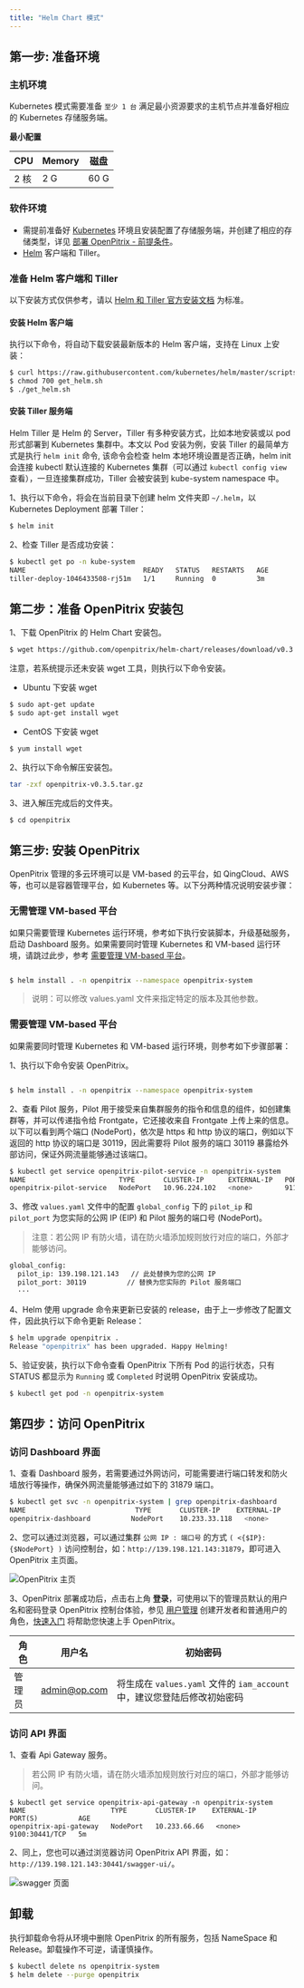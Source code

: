 ```yaml
---
title: "Helm Chart 模式"
---
```


## 第一步: 准备环境

### 主机环境

Kubernetes 模式需要准备 `至少 1 台` 满足最小资源要求的主机节点并准备好相应的 Kubernetes 存储服务端。

**最小配置**

|   CPU  |  Memory |  磁盘  |
|--------|---------|-------|
|  2 核  |    2 G  |  60 G |

### 软件环境

- 需提前准备好 [Kubernetes](https://kubernetes.io/) 环境且安装配置了存储服务端，并创建了相应的存储类型，详见 [部署 OpenPitrix - 前提条件](../installation-guide/#前提条件)。
- [Helm](https://helm.sh/) 客户端和 Tiller。

### 准备 Helm 客户端和 Tiller

以下安装方式仅供参考，请以 [Helm 和 Tiller 官方安装文档](https://github.com/helm/helm/blob/master/docs/install.md#installing-the-helm-client)  为标准。

#### 安装 Helm 客户端

执行以下命令，将自动下载安装最新版本的 Helm 客户端，支持在 Linux 上安装：

```bash
$ curl https://raw.githubusercontent.com/kubernetes/helm/master/scripts/get > get_helm.sh
$ chmod 700 get_helm.sh
$ ./get_helm.sh
```

#### 安装 Tiller 服务端

Helm Tiller 是 Helm 的 Server，Tiller 有多种安装方式，比如本地安装或以 pod 形式部署到 Kubernetes 集群中。本文以 Pod 安装为例，安装 Tiller 的最简单方式是执行 `helm init` 命令, 该命令会检查 helm 本地环境设置是否正确，helm init 会连接 kubectl 默认连接的 Kubernetes 集群（可以通过 `kubectl config view` 查看），一旦连接集群成功，Tiller 会被安装到 kube-system namespace 中。

1、执行以下命令，将会在当前目录下创建 helm 文件夹即 `~/.helm`，以 Kubernetes Deployment 部署 Tiller：

```bash
$ helm init
```

2、检查 Tiller 是否成功安装：

```bash
$ kubectl get po -n kube-system
NAME                             READY   STATUS   RESTARTS   AGE
tiller-deploy-1046433508-rj51m   1/1     Running  0          3m
```

## 第二步：准备 OpenPitrix 安装包

1、下载 OpenPitrix 的 Helm Chart 安装包。

```bash
$ wget https://github.com/openpitrix/helm-chart/releases/download/v0.3.5/openpitrix-v0.3.5.tar.gz
```

注意，若系统提示还未安装 wget 工具，则执行以下命令安装。

- Ubuntu 下安装 wget

```bash
$ sudo apt-get update  
$ sudo apt-get install wget  
```
- CentOS 下安装 wget

```bash
$ yum install wget
```

2、执行以下命令解压安装包。

```bash
tar -zxf openpitrix-v0.3.5.tar.gz 
```

3、进入解压完成后的文件夹。

```bash
$ cd openpitrix
```

## 第三步: 安装 OpenPitrix

OpenPitrix 管理的多云环境可以是 VM-based 的云平台，如 QingCloud、AWS 等，也可以是容器管理平台，如 Kubernetes 等。以下分两种情况说明安装步骤：

### 无需管理 VM-based 平台

如果只需要管理 Kubernetes 运行环境，参考如下执行安装脚本，升级基础服务，启动 Dashboard 服务。如果需要同时管理 Kubernetes 和 VM-based 运行环境，请跳过此步，参考 [需要管理 VM-based 平台](../helm-chart/#需要管理-vm-based-平台)。


```bash

$ helm install . -n openpitrix --namespace openpitrix-system
```


> 说明：可以修改 values.yaml 文件来指定特定的版本及其他参数。



### 需要管理 VM-based 平台

如果需要同时管理 Kubernetes 和 VM-based 运行环境，则参考如下步骤部署：

1、执行以下命令安装 OpenPitrix。

```bash

$ helm install . -n openpitrix --namespace openpitrix-system
```


2、查看 Pilot 服务，Pilot 用于接受来自集群服务的指令和信息的组件，如创建集群等，并可以传递指令给 Frontgate，它还接收来自 Frontgate 上传上来的信息。以下可以看到两个端口 (NodePort)，依次是 https 和 http 协议的端口，例如以下返回的 http 协议的端口是 30119，因此需要将 Pilot 服务的端口 30119 暴露给外部访问，保证外网流量能够通过该端口。

```bash
$ kubectl get service openpitrix-pilot-service -n openpitrix-system
NAME                       TYPE       CLUSTER-IP      EXTERNAL-IP   PORT(S)                         AGE
openpitrix-pilot-service   NodePort   10.96.224.102   <none>        9110:31866/TCP, 9114:30119/TCP   5m
```

3、修改 `values.yaml` 文件中的配置 `global_config` 下的 `pilot_ip` 和 `pilot_port` 为您实际的公网 IP (EIP) 和 Pilot 服务的端口号 (NodePort)。

> 注意：若公网 IP 有防火墙，请在防火墙添加规则放行对应的端口，外部才能够访问。

```bash
global_config:
  pilot_ip: 139.198.121.143   // 此处替换为您的公网 IP
  pilot_port: 30119          // 替换为您实际的 Pilot 服务端口
  ···
```

4、Helm 使用 upgrade 命令来更新已安装的 release，由于上一步修改了配置文件，因此执行以下命令更新 Release：

```bash
$ helm upgrade openpitrix .
Release "openpitrix" has been upgraded. Happy Helming!
```

5、验证安装，执行以下命令查看 OpenPitrix 下所有 Pod 的运行状态，只有 STATUS 都显示为 `Running` 或 `Completed` 时说明 OpenPitrix 安装成功。

```bash
$ kubectl get pod -n openpitrix-system 
```

## 第四步：访问 OpenPitrix

### 访问 Dashboard 界面

1、查看 Dashboard 服务，若需要通过外网访问，可能需要进行端口转发和防火墙放行等操作，确保外网流量能够通过如下的 31879 端口。

```bash
$ kubectl get svc -n openpitrix-system | grep openpitrix-dashboard
NAME                           TYPE       CLUSTER-IP    EXTERNAL-IP     PORT(S)               AGE
openpitrix-dashboard          NodePort    10.233.33.118   <none>        80:31879/TCP          4m
```

2、您可以通过浏览器，可以通过集群 `公网 IP : 端口号` 的方式 `( <{$IP}:{$NodePort} )` 访问控制台，如：`http://139.198.121.143:31879`，即可进入 OpenPitrix 主页面。

![OpenPitrix 主页](/dashboard-kubernetes.png)

3、OpenPitrix 部署成功后，点击右上角 **登录**，可使用以下的管理员默认的用户名和密码登录 OpenPitrix 控制台体验，参见 [用户管理](../../user-guide/user-management) 创建开发者和普通用户的角色，[快速入门](../../getting-start/introduction) 将帮助您快速上手 OpenPitrix。


| 角色 |	用户名 |	初始密码 |
|-----|-----|-----|
| 管理员	| admin@op.com 	| 将生成在 `values.yaml` 文件的 `iam_account` 中，建议您登陆后修改初始密码 | 

### 访问 API 界面

1、查看 Api Gateway 服务。

> 若公网 IP 有防火墙，请在防火墙添加规则放行对应的端口，外部才能够访问。

```
$ kubectl get service openpitrix-api-gateway -n openpitrix-system
NAME                     TYPE       CLUSTER-IP    EXTERNAL-IP    PORT(S)          AGE
openpitrix-api-gateway   NodePort   10.233.66.66   <none>         9100:30441/TCP   5m
```

2、同上，您也可以通过浏览器访问 OpenPitrix API 界面，如：`http://139.198.121.143:30441/swagger-ui/`。

![swagger 页面](/swaggerUI-kubernetes.png)

## 卸载

执行卸载命令将从环境中删除 OpenPitrix 的所有服务，包括 NameSpace 和 Release。卸载操作不可逆，请谨慎操作。

```bash
$ kubectl delete ns openpitrix-system
$ helm delete --purge openpitrix
```
